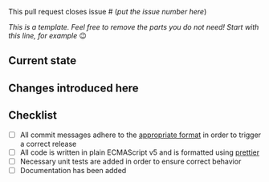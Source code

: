 This pull request closes issue # (_put the issue number here_)

_This is a template. Feel free to remove the parts you do not need! Start with this line, for example_ :wink:

## Current state

<!-- explanation of the current state -->

## Changes introduced here

<!-- explanation of the changes you did in this pull request -->

## Checklist

* [ ] All commit messages adhere to the [appropriate format](https://github.com/angular/angular.js/blob/master/CONTRIBUTING.md#commit) in order to trigger a correct release
* [ ] All code is written in plain ECMAScript v5 and is formatted using [prettier](https://prettier.io)
* [ ] Necessary unit tests are added in order to ensure correct behavior
* [ ] Documentation has been added
